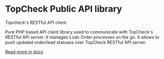 TopCheck Public API library
===========================

Topcheck's RESTful API client

Pure PHP based API client library used to communicate with TopCheck's RESTful API server. It manages Loan Order processes on the go.
It allows to push updated order/lead statuses over TopCheck RESTful API server.

[Read more in docs](https://cdn.rawgit.com/capelinventures/topcheck-api/master/docs/classes/Topcheck.ApiClient.ApiClient.html)


